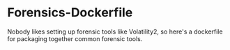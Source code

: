 # Forensics-Dockerfile
Nobody likes setting up forensic tools like Volatility2, so here's a dockerfile for packaging together common forensic tools.
